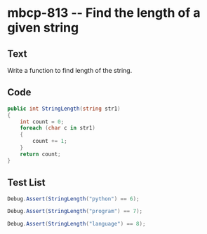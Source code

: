 # mbcp-813 -- Find the length of a given string

## Text

Write a function to find length of the string.

## Code

```csharp
public int StringLength(string str1)
{
    int count = 0;
    foreach (char c in str1)
    {
        count += 1;
    }
    return count;
}
```

## Test List

```csharp
Debug.Assert(StringLength("python") == 6);
```

```csharp
Debug.Assert(StringLength("program") == 7);
```

```csharp
Debug.Assert(StringLength("language") == 8);
```
